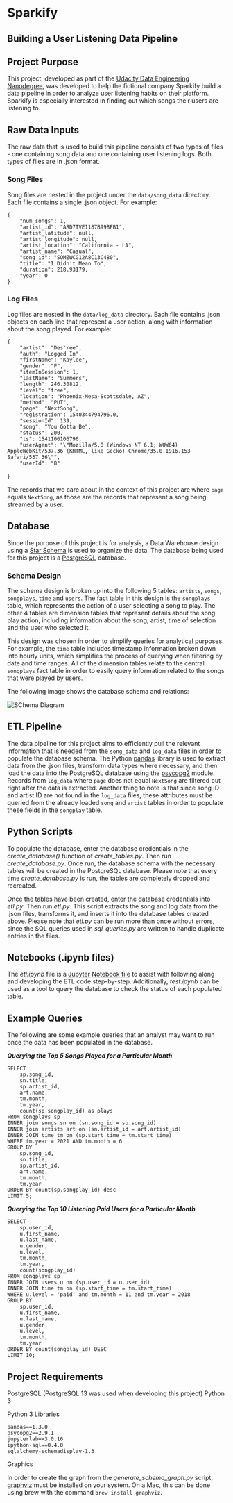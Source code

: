 # Sparkify
## Building a User Listening Data Pipeline
## Project Purpose
This project, developed as part of the [Udacity Data Engineering Nanodegree](https://www.udacity.com/course/data-engineer-nanodegree--nd027), was developed to help the fictional company Sparkify build a data pipeline in order to analyze user listening habits on their platform. Sparkify is especially interested in finding out which songs their users are listening to.

## Raw Data Inputs

The raw data that is used to build this pipeline consists of two types of files - one containing song data and one containing user listening logs. Both types of files are in .json format.

### Song Files
Song files are nested in the project under the `data/song_data` directory. Each file contains a single .json object. For example:

    {
        "num_songs": 1,
        "artist_id": "ARD7TVE1187B99BFB1",
        "artist_latitude": null,
        "artist_longitude": null,
        "artist_location": "California - LA",
        "artist_name": "Casual",
        "song_id": "SOMZWCG12A8C13C480",
        "title": "I Didn't Mean To",
        "duration": 218.93179,
        "year": 0
    }

### Log Files
Log files are nested in the `data/log_data` directory. Each file contains .json objects on each line that represent a user action, along with information about the song played. For example:

    {
        "artist": "Des'ree",
        "auth": "Logged In",
        "firstName": "Kaylee",
        "gender": "F",
        "itemInSession": 1,
        "lastName": "Summers",
        "length": 246.30812,
        "level": "free",
        "location": "Phoenix-Mesa-Scottsdale, AZ",
        "method": "PUT",
        "page": "NextSong",
        "registration": 1540344794796.0,
        "sessionId": 139,
        "song": "You Gotta Be",
        "status": 200,
        "ts": 1541106106796,
        "userAgent": "\"Mozilla/5.0 (Windows NT 6.1; WOW64) AppleWebKit/537.36 (KHTML, like Gecko) Chrome/35.0.1916.153 Safari/537.36\"",
        "userId": "8"
}

The records that we care about in the context of this project are where `page` equals `NextSong`, as those are the records that represent a song being streamed by a user.

## Database
Since the purpose of this project is for analysis, a Data Warehouse design using a [Star Schema](https://en.wikipedia.org/wiki/Star_schema) is  used to organize the data. The database being used for this project is a [PostgreSQL](https://www.postgresql.org/) database.

### Schema Design
The schema design is broken up into the following 5 tables: `artists`, `songs`, `songplays`, `time` and `users`. The fact table in this design is the `songplays` table, which represents the action of a user selecting a song to play. The other 4 tables are dimension tables that represent details about the song play action, including information about the song, artist, time of selection and the user who selected it.

This design was chosen in order to simplify queries for analytical purposes. For example, the `time` table includes timestamp information broken down into hourly units, which simplifies the process of querying when filtering by date and time ranges. All of the dimension tables relate to the central `songplays` fact table in order to easily query information related to the songs that were played by users.

The following image shows the database schema and relations:

![SChema Diagram](./sparkifydb_erd.png)

## ETL Pipeline
The data pipeline for this project aims to efficiently pull the relevant information that is needed from the `song_data` and `log_data` files in order to populate the database schema. The Python [pandas](https://pandas.pydata.org/) library is used to extract data from the .json files, transform data types where necessary, and then load the data into the PostgreSQL database using the [psycopg2](https://www.psycopg.org/) module. Records from `log_data` where `page` does not equal `NextSong` are filtered out right after the data is extracted. Another thing to note is that since song ID and artist ID are not found in the `log_data` files, these attributes must be queried from the already loaded `song` and `artist` tables in order to populate these fields in the `songplay` table.

## Python Scripts

To populate the database, enter the database credentials in the *create_database()* function of *create_tables.py*. Then run *create_database.py*. Once run, the database schema with the necessary tables will be created in the PostgreSQL database. Please note that every time *create_database.py* is run, the tables are completely dropped and recreated.

Once the tables have been created, enter the database credentials into *etl.py*. Then run *etl.py*. This script extracts the song and log data from the .json files, transforms it, and inserts it into the database tables created above. Please note that *etl.py* can be run more than once without errors, since the SQL queries used in *sql_queries.py* are written to handle duplicate entries in the files.

## Notebooks (.ipynb files)

The *etl.ipynb* file is a [Jupyter Notebook file](https://jupyter.org/) to assist with following along and developing the ETL code step-by-step. Additionally, *test.ipynb* can be used as a tool to query the database to check the status of each populated table.

## Example Queries
The following are some example queries that an analyst may want to run once the data has been populated in the database.

***Querying the Top 5 Songs Played for a Particular Month***

    SELECT
        sp.song_id,
	    sn.title,
	    sp.artist_id,
	    art.name,
	    tm.month,
	    tm.year,
	    count(sp.songplay_id) as plays
    FROM songplays sp
    INNER join songs sn on (sn.song_id = sp.song_id)
    INNER join artists art on (sn.artist_id = art.artist_id)
    INNER JOIN time tm on (sp.start_time = tm.start_time)
    WHERE tm.year = 2021 AND tm.month = 6
    GROUP BY
        sp.song_id,
        sn.title,
        sp.artist_id,
        art.name,
        tm.month,
        tm.year
    ORDER BY count(sp.songplay_id) desc
    LIMIT 5;

***Querying the Top 10 Listening Paid Users for a Particular Month***

    SELECT
        sp.user_id,
        u.first_name,
        u.last_name,
        u.gender,
        u.level,
        tm.month,
        tm.year,
        count(songplay_id)
    FROM songplays sp
    INNER JOIN users u on (sp.user_id = u.user_id)
    INNER JOIN time tm on (sp.start_time = tm.start_time)
    WHERE u.level = 'paid' and tm.month = 11 and tm.year = 2018
    GROUP BY
        sp.user_id,
        u.first_name,
        u.last_name,
        u.gender,
        u.level,
        tm.month,
        tm.year
    ORDER BY count(songplay_id) DESC
    LIMIT 10;

## Project Requirements

PostgreSQL (PostgreSQL 13 was used when developing this project)
Python 3

Python 3 Libraries

    pandas==1.3.0
    psycopg2==2.9.1
    jupyterlab==3.0.16
    ipython-sql==0.4.0
    sqlalchemy-schemadisplay-1.3

Graphics

In order to create the graph from the *generate_schema_graph.py* script, [graphviz](https://graphviz.org/) must be installed on your system. On a Mac, this can be done using brew with the command `brew install graphviz`.
